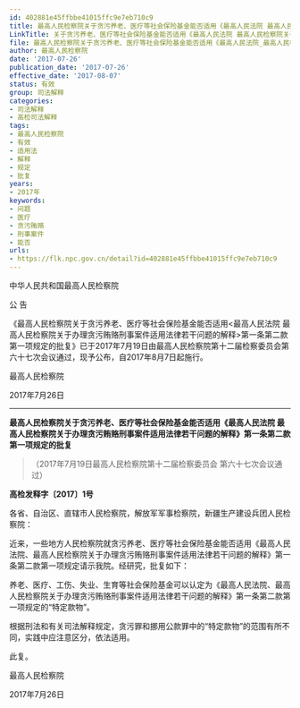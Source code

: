 ```yaml
---
id: 402881e45ffbbe41015ffc9e7eb710c9
title: 最高人民检察院关于贪污养老、医疗等社会保险基金能否适用《最高人民法院 最高人民检察院关于办理贪污贿赂刑事案件适用法律若干问题的解释》第一条第二款第一项规定的批复
LinkTitle: 关于贪污养老、医疗等社会保险基金能否适用《最高人民法院 最高人民检察院关于办理贪污贿赂刑事案件适用法律若干问题的解释》第一条第二款第一项规定的批复
file: 最高人民检察院关于贪污养老、医疗等社会保险基金能否适用《最高人民法院_最高人民检察院关于办理贪污贿赂刑事案件适用法律若干问题的解释》第一条第_402881e45ffbbe41015ffc9e7eb710c9.docx
author: 最高人民检察院
date: '2017-07-26'
publication_date: '2017-07-26'
effective_date: '2017-08-07'
status: 有效
group: 司法解释
categories:
- 司法解释
- 高检司法解释
tags:
- 最高人民检察院
- 有效
- 适用法
- 解释
- 规定
- 批复
years:
- 2017年
keywords:
- 问题
- 医疗
- 贪污贿赂
- 刑事案件
- 能否
urls:
- https://flk.npc.gov.cn/detail?id=402881e45ffbbe41015ffc9e7eb710c9
---
```


中华人民共和国最高人民检察院

公 告

《最高人民检察院关于贪污养老、医疗等社会保险基金能否适用<最高人民法院 最高人民检察院关于办理贪污贿赂刑事案件适用法律若干问题的解释>第一条第二款第一项规定的批复》已于2017年7月19日由最高人民检察院第十二届检察委员会第六十七次会议通过，现予公布，自2017年8月7日起施行。

最高人民检察院

2017年7月26日

---

**最高人民检察院关于贪污养老、医疗等社会保险基金能否适用《最高人民法院 最高人民检察院关于办理贪污贿赂刑事案件适用法律若干问题的解释》第一条第二款第一项规定的批复**

> （2017年7月19日最高人民检察院第十二届检察委员会
> 第六十七次会议通过）

**高检发释字〔2017〕1号**

各省、自治区、直辖市人民检察院，解放军军事检察院，新疆生产建设兵团人民检察院：

近来，一些地方人民检察院就贪污养老、医疗等社会保险基金能否适用《最高人民法院、最高人民检察院关于办理贪污贿赂刑事案件适用法律若干问题的解释》第一条第二款第一项规定请示我院。经研究，批复如下：

养老、医疗、工伤、失业、生育等社会保险基金可以认定为《最高人民法院、最高人民检察院关于办理贪污贿赂刑事案件适用法律若干问题的解释》第一条第二款第一项规定的“特定款物”。

根据刑法和有关司法解释规定，贪污罪和挪用公款罪中的“特定款物”的范围有所不同，实践中应注意区分，依法适用。

此复。

最高人民检察院

2017年7月26日
